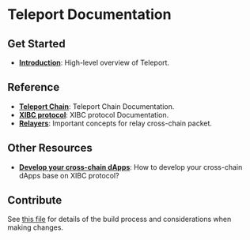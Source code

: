<!--
layout: home
title: Teleport Documentation
description: Teleport Network provides infrastructure and framework for cross-chain communication. It consists of a decentralized blockchain - Teleport Chain, a cross-chain protocol - XIBC, and developer SDKs for cross-chain dApps integration.
sections:
  - title: Introduction
    desc: Read a high-level overview of Teleport and its architecture.
    url: /intro/index.html
    icon: teleport-intro
  - title: Teleport Chain
    desc: Intro Teleport blockchain.
    url: https://chain-docs.teleport.network
    icon: teleport-chain
  - title: XIBC protocol
    desc: Intro.
    url: https://chain-docs.teleport.network/modules/XIBC/index.html
    icon: xibc
  - title: Relayers
    desc: Read about the core concepts like encoding and events.
    url: /relayers
    icon: relayers
    
footer:
  newsletter: false
aside: false
-->

# Teleport Documentation

## Get Started

- **[Introduction](./intro/)**: High-level overview of Teleport.

## Reference

- **[Teleport Chain](https://github.com/teleport-network/documents)**: Teleport Chain Documentation.
- **[XIBC protocol](https://github.com/teleport-network/documents/tree/main/modules/XIBC)**: XIBC protocol Documentation.
- **[Relayers](./relayers/)**: Important concepts for relay cross-chain packet.

## Other Resources

- **[Develop your cross-chain dApps](../x/)**: How to develop your cross-chain dApps base on XIBC protocol?

## Contribute

See [this file](https://github.com/teleport-network/teleport-documents/blob/main/DOCS_README.md) for details of the build process and considerations when making changes.
